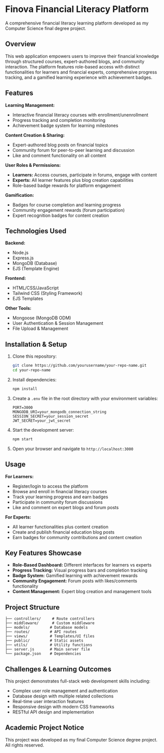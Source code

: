 # Finova Financial Literacy Platform

A comprehensive financial literacy learning platform developed as my Computer Science final degree project.

## Overview

This web application empowers users to improve their financial knowledge through structured courses, expert-authored blogs, and community interaction. The platform features role-based access with distinct functionalities for learners and financial experts, comprehensive progress tracking, and a gamified learning experience with achievement badges.

## Features

**Learning Management:**
- Interactive financial literacy courses with enrollment/unenrollment
- Progress tracking and completion monitoring
- Achievement badge system for learning milestones

**Content Creation & Sharing:**
- Expert-authored blog posts on financial topics
- Community forum for peer-to-peer learning and discussion
- Like and comment functionality on all content

**User Roles & Permissions:**
- **Learners:** Access courses, participate in forums, engage with content
- **Experts:** All learner features plus blog creation capabilities
- Role-based badge rewards for platform engagement

**Gamification:**
- Badges for course completion and learning progress
- Community engagement rewards (forum participation)
- Expert recognition badges for content creation

## Technologies Used

**Backend:**
- Node.js
- Express.js
- MongoDB (Database)
- EJS (Template Engine)

**Frontend:**
- HTML/CSS/JavaScript
- Tailwind CSS (Styling Framework)
- EJS Templates

**Other Tools:**
- Mongoose (MongoDB ODM)
- User Authentication & Session Management
- File Upload & Management

## Installation & Setup

1. Clone this repository:
   ```bash
   git clone https://github.com/yourusername/your-repo-name.git
   cd your-repo-name
   ```

2. Install dependencies:
   ```bash
   npm install
   ```

3. Create a `.env` file in the root directory with your environment variables:
   ```
   PORT=3000
   MONGODB_URI=your_mongodb_connection_string
   SESSION_SECRET=your_session_secret
   JWT_SECRET=your_jwt_secret
   ```

4. Start the development server:
   ```bash
   npm start
   ```

5. Open your browser and navigate to `http://localhost:3000`

## Usage

**For Learners:**
- Register/login to access the platform
- Browse and enroll in financial literacy courses
- Track your learning progress and earn badges
- Participate in community forum discussions
- Like and comment on expert blogs and forum posts

**For Experts:**
- All learner functionalities plus content creation
- Create and publish financial education blog posts
- Earn badges for community contributions and content creation

## Key Features Showcase

- **Role-Based Dashboard:** Different interfaces for learners vs experts
- **Progress Tracking:** Visual progress bars and completion tracking
- **Badge System:** Gamified learning with achievement rewards
- **Community Engagement:** Forum posts with likes/comments functionality
- **Content Management:** Expert blog creation and management tools

## Project Structure

```
├── controllers/     # Route controllers
├── middleware/      # Custom middleware
├── models/         # Database models
├── routes/         # API routes
├── views/          # Templates/UI files
├── public/         # Static assets
├── utils/          # Utility functions
├── server.js       # Main server file
└── package.json    # Dependencies
```

## Challenges & Learning Outcomes

This project demonstrates full-stack web development skills including:
- Complex user role management and authentication
- Database design with multiple related collections
- Real-time user interaction features
- Responsive design with modern CSS frameworks
- RESTful API design and implementation

## Academic Project Notice

This project was developed as my final Computer Science degree project. All rights reserved.